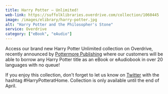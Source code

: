 ```yaml
---
title: Harry Potter – Unlimited!
web-link: https://suffolklibraries.overdrive.com/collection/1060445
image: /images/elibrary/harry-potter.jpg
alt: "Harry Potter and the Philosopher's Stone"
service: Overdrive
category: ["eBook", "eAudio"]
---
```


Access our brand new Harry Potter Unlimited collection on Overdrive, recently announced by [Pottermore Publishing](https://www.wizardingworld.com/news/introducing-hp-at-home) where our customers will be able to borrow any Harry Potter title as an eBook or eAudiobook in over 20 languages with no queue!

If you enjoy this collection, don't forget to let us know on [Twitter](https://twitter.com/SuffolkLibrary) with the hashtag #HarryPotteratHome. Collection is only available until the end of April.
